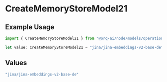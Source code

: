 # CreateMemoryStoreModel21

## Example Usage

```typescript
import { CreateMemoryStoreModel21 } from "@orq-ai/node/models/operations";

let value: CreateMemoryStoreModel21 = "jina/jina-embeddings-v2-base-de";
```

## Values

```typescript
"jina/jina-embeddings-v2-base-de"
```
